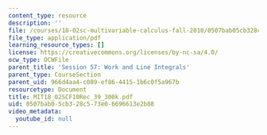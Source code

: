 ```yaml
---
content_type: resource
description: ''
file: /courses/18-02sc-multivariable-calculus-fall-2010/0507bab05cb328c573e06696613e2b88_MIT18_02SCF10Rec_39_300k.pdf
file_type: application/pdf
learning_resource_types: []
license: https://creativecommons.org/licenses/by-nc-sa/4.0/
ocw_type: OCWFile
parent_title: 'Session 57: Work and Line Integrals'
parent_type: CourseSection
parent_uid: 966d4aa4-c089-ef86-4415-1b6c0f5a967b
resourcetype: Document
title: MIT18_02SCF10Rec_39_300k.pdf
uid: 0507bab0-5cb3-28c5-73e0-6696613e2b88
video_metadata:
  youtube_id: null
---
```


